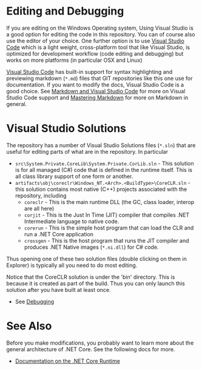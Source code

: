
# Editing and Debugging

If you are editing on the Windows Operating system, Using Visual Studio is a good option for editing
the code in this repository.    You can of course also use the editor of your choice.   One further option
is to use [Visual Studio Code](https://code.visualstudio.com/) which is a light weight, cross-platform tool that like
Visual Studio, is optimized for development workflow (code editing and debugging) but works on more platforms
(in particular OSX and Linux)

[Visual Studio Code](https://code.visualstudio.com/) has built-in support for syntax highlighting and previewing
markdown (`*.md`) files that GIT repositories like this one use for documentation.   If you want to modify
the docs, Visual Studio Code is a good choice.  See [Markdown and Visual Studio Code](https://code.visualstudio.com/Docs/languages/markdown)
for more on Visual Studio Code support and [Mastering Markdown](https://guides.github.com/features/mastering-markdown/) for
more on Markdown in general.

# Visual Studio Solutions

The repository has a number of Visual Studio Solutions files (`*.sln`) that are useful for editing parts of
what are in the repository.   In particular

   * `src\System.Private.CoreLib\System.Private.CorLib.sln` - This solution is for all managed (C#) code that is defined
   in the runtime itself.   This is all class library support of one form or another.
   * `artifacts\obj\coreclr\Windows_NT.<Arch>.<BuildType>\CoreCLR.sln` - this solution contains most native (C++) projects
   associated with the repository, including
     * `coreclr` - This is the main runtime DLL (the GC, class loader, interop are all here)
     * `corjit` - This is the Just In Time (JIT) compiler that compiles .NET Intermediate language to native code.
     * `corerun` - This is the simple host program that can load the CLR and run a .NET Core application
     * `crossgen` - This is the host program that runs the JIT compiler and produces .NET Native images (`*.ni.dll`)
     for C# code.

Thus opening one of these two solution files (double clicking on them in Explorer) is typically all you need
to do most editing.

Notice that the CoreCLR solution is under the 'bin' directory.  This is because it is created as part of the build.
Thus you can only launch this solution after you have built at least once.

* See [Debugging](../building/debugging-instructions.md)

# See Also

Before you make modifications, you probably want to learn more about the general architecture of .NET Core.
See the following docs for more.

 * [Documentation on the .NET Core Runtime](../README.md)

